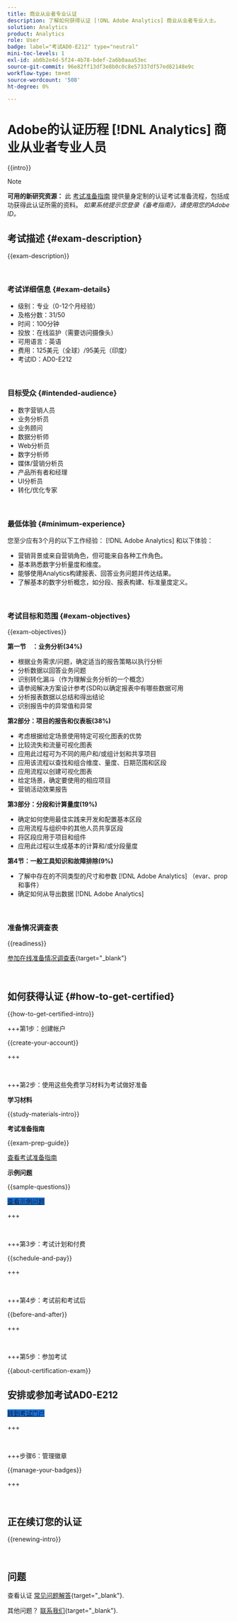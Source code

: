```yaml
---
title: 商业从业者专业认证
description: 了解如何获得认证 [!DNL Adobe Analytics] 商业从业者专业人士。
solution: Analytics
product: Analytics
role: User
badge: label="考试AD0-E212" type="neutral"
mini-toc-levels: 1
exl-id: ab0b2e4d-5f24-4b78-bdef-2a6b0aaa53ec
source-git-commit: 96e82ff13df3e8b0c0c8e57337df57ed82148e9c
workflow-type: tm+mt
source-wordcount: '508'
ht-degree: 0%

---
```


# Adobe的认证历程 [!DNL Analytics] 商业从业者专业人员

{{intro}}

>[!NOTE]
>
>**可用的新研究资源：** 此 [考试准备指南](https://app.rockinfo.com/courses/145) 提供量身定制的认证考试准备流程，包括成功获得此认证所需的资料。 _如果系统提示您登录《备考指南》，请使用您的Adobe ID。_

## 考试描述 {#exam-description}

{{exam-description}}

<br>

### 考试详细信息 {#exam-details}

* 级别：专业（0-12个月经验）
* 及格分数：31/50
* 时间：100分钟
* 投放：在线监护（需要访问摄像头）
* 可用语言：英语
* 费用：125美元（全球）/95美元（印度）
* 考试ID：AD0-E212

<br>

### 目标受众 {#intended-audience}

* 数字营销人员
* 业务分析员
* 业务顾问
* 数据分析师
* Web分析员
* 数字分析师
* 媒体/营销分析员
* 产品所有者和经理
* UI分析员
* 转化/优化专家

<br>

### 最低体验 {#minimum-experience}

您至少应有3个月的以下工作经验： [!DNL Adobe Analytics] 和以下体验：

* 营销背景或来自营销角色，但可能来自各种工作角色。
* 基本熟悉数字分析量度和维度。
* 能够使用Analytics构建报表、回答业务问题并传达结果。
* 了解基本的数字分析概念，如分段、报表构建、标准量度定义。

<br>

### 考试目标和范围 {#exam-objectives}

{{exam-objectives}}

**第一节　：业务分析(34%)**

* 根据业务需求/问题，确定适当的报告策略以执行分析
* 分析数据以回答业务问题
* 识别转化漏斗（作为理解业务分析的一个概念）
* 请参阅解决方案设计参考(SDR)以确定报表中有哪些数据可用
* 分析报表数据以总结和得出结论
* 识别报告中的异常值和异常

**第2部分：项目的报告和仪表板(38%)**

* 考虑根据给定场景使用特定可视化图表的优势
* 比较流失和流量可视化图表
* 应用此过程可为不同的用户和/或组计划和共享项目
* 应用该流程以查找和组合维度、量度、日期范围和区段
* 应用流程以创建可视化图表
* 给定场景，确定要使用的相应项目
* 营销活动效果报告

**第3部分：分段和计算量度(19%)**

* 确定如何使用最佳实践来开发和配置基本区段
* 应用流程与组织中的其他人员共享区段
* 将区段应用于项目和组件
* 应用此过程以生成基本的计算和/或分段量度

**第4节：一般工具知识和故障排除(9%)**

* 了解中存在的不同类型的尺寸和参数 [!DNL Adobe Analytics] （evar、prop和事件）
* 确定如何从导出数据 [!DNL Adobe Analytics]

<br>

### 准备情况调查表

{{readiness}}

[参加在线准备情况调查表](https://scorpion.caveon.com/launchpad/ad-q-e129-readiness-questionnaire-for-adobe-aem-assets-developer-professional-exam-copy-w9tako/ad-q-e212-readiness-questionnaire-for-adobe-analytics-business-practitioner-professional-exam){target="_blank"}

<br>

## 如何获得认证 {#how-to-get-certified}

{{how-to-get-certified-intro}}

+++第1步：创建帐户

{{create-your-account}}

+++

<br>

+++第2步：使用这些免费学习材料为考试做好准备

**学习材料**

{{study-materials-intro}}

**考试准备指南**

{{exam-prep-guide}}

[查看考试准备指南](https://app.rockinfo.com/courses/145)

**示例问题**

{{sample-questions}}

<a href="https://scorpion.caveon.com/launchpad/ad0-e212-adobe-analytics-business-practitioner-professional-copy-th4xdu" target="_blank" class="spectrum-Button spectrum-Button--fill spectrum-Button--accent spectrum-Button--sizeM is-margin-bottom-big-big at-element-click-tracking" style="background-color:#1473E6">

<span class="spectrum-Button-label has-no-wrap">
   查看示例问题
</span>
</a>

+++

<br>

+++第3步：考试计划和付费

{{schedule-and-pay}}

+++

<br>

+++第4步：考试前和考试后

{{before-and-after}}

+++

<br>

+++第5步：参加考试

{{about-certification-exam}}

## 安排或参加考试AD0-E212

<a href="https://www.certmetrics.com/adobe/candidate/examity_sso.aspx?eid=AD0-E212" target="_blank" class="spectrum-Button spectrum-Button--fill spectrum-Button--accent spectrum-Button--sizeM is-margin-bottom-big-big at-element-click-tracking" style="background-color:#1473E6">

<span class="spectrum-Button-label has-no-wrap">
   转到考试门户
</span>
</a>

+++

<br>

+++步骤6：管理徽章

{{manage-your-badges}}

+++

<br>

## 正在续订您的认证

{{renewing-intro}}

<br>

## 问题

查看认证 [常见问题解答](https://experienceleague.adobe.com/docs/certification/certification/faq.html){target="_blank"}.

其他问题？ [联系我们](mailto:certif@adobe.com){target="_blank"}.
